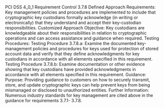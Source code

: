 PCI DSS 4_0_1 Requirement Control 3.7.8 Defined Approach Requirements: Key management policies and procedures are implemented to include that cryptographic key custodians formally acknowledge (in writing or electronically) that they understand and accept their key-custodian responsibilities. Customized Approach Objective: Key custodians are knowledgeable about their responsibilities in relation to cryptographic operations and can access assistance and guidance when required. Testing Procedures: Testing Procedure 3.7.8.a: Examine the documented key-management policies and procedures for keys used for protection of stored account data and verify that they define acknowledgments for key custodians in accordance with all elements specified in this requirement. Testing Procedure 3.7.8.b: Examine documentation or other evidence showing that key custodians have provided acknowledgments in accordance with all elements specified in this requirement. Guidance: Purpose: Providing guidance to customers on how to securely transmit, store, and update cryptographic keys can help prevent keys from being mismanaged or disclosed to unauthorized entities. Further Information: Numerous industry standards for key management are cited above in the guidance for requirements 3.7.1- 3.7.8.
